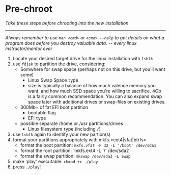 # Pre-chroot
_Take these steps before chrooting into the new installation_  

---  

_Always remember to use `man <cmd>` or `<cmd> --help` to get details on what a program does before you destroy valuable data. -- every linux instructor/mentor ever_  

1. Locate your desired target drive for the linux installation with `lsblk`  
2. use `fdisk` to partition the drive, considering:
    - Somwhere for swap space (perhaps not on this drive, but you'll want some)  
      - Linux Swap Space `t`ype  
      - size is typically a balance of how much valence memory you want, and how much SSD space you're willing to sacrifice. 4Gb is a fairly common recommendation. You can also expand swap space later with additional drives or swap-files on existing drives.  
    - 300Mb+ of fat EFI boot partition  
      - bootable flag  
      - EFI `t`ype  
    - possible separate /home or /usr partitions/drives  
      - Linux filesystem `t`ype (including `/`)  
3. use `lsblk` again to identify your new partion(s)  
4. format your partitions appropriately with mkfs.<ext4|vfat|btrfs>  
    - format the boot partition: `mkfs.vfat -F 32 -L '/boot' /dev/sda1`  
    - format the root partition: `mkfs.ext4 -L '/' /dev/sda2  
    - format the swap partition: `mkswap /dev/sda3 -L Swap`  
5. make 'play' executable: `chmod +x ./play`  
6. press `./play`!  

